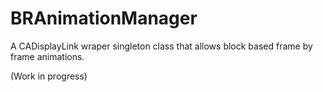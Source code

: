 BRAnimationManager
==================
A CADisplayLink wraper singleton class that allows block based frame by frame animations.

(Work in progress)

